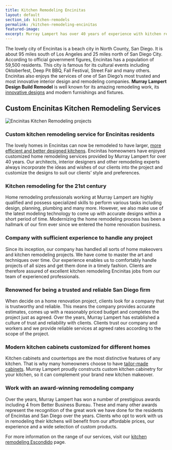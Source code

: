 ```yaml
---
title: Kitchen Remodeling Encinitas
layout: default
section_id: kitchen-remodels
permalink: /kitchen-remodeling-encinitas
featured-image:
excerpt: Murray Lampert has over 40 years of experience with kitchen remodeling in Encinitas, San Diego. Take your Encinitas kitchen remodel to the next level with us.
---
```


The lovely city of Encinitas is a beach city in North County, San Diego. It is about 95 miles south of Los Angeles and 25 miles north of San Diego City. According to official government figures, Encinitas has a population of 59,500 residents. This city is famous for its cultural events including Oktoberfest, Deep Pit BBQ, Fall Festival, Street Fair and many others. Encinitas also enjoys the services of one of San Diego’s most trusted and most innovative interior design and remodeling companies. <strong>Murray Lampert Design Build Remodel</strong> is well known for its amazing remodeling work, its<a href="http://murraylampert.com/san-diego-home-design-serivces/"> innovative designs</a> and modern furnishings and fixtures.

## Custom Encinitas Kitchen Remodeling Services

![Encinitas Kitchen Remodeling projects](/uploads/2013/gallery/kitchens/Dang-Tran-Kitchen2a.jpg)

### Custom kitchen remodeling service for Encinitas residents

The lovely homes in Encinitas can now be remodeled to have larger, <a href="http://murraylampert.com/san-diego-kitchen-remodeling-services/">more efficient and better designed kitchens</a>. Encinitas homeowners have enjoyed customized home remodeling services provided by Murray Lampert for over 40 years. Our architects, interior designers and other remodeling experts always incorporate the ideas and wishes of our clients into the project and customize the designs to suit our clients’ style and preferences.

### Kitchen remodeling for the 21st century

Home remodeling professionals working at Murray Lampert are highly qualified and possess specialized skills to perform various tasks including design, planning, plumbing and many more. However, we also make use of the latest modeling technology to come up with accurate designs within a short period of time. Modernizing the home remodeling process has been a hallmark of our firm ever since we entered the home renovation business.

### Company with sufficient experience to handle any project

Since its inception, our company has handled all sorts of home makeovers and kitchen remodeling projects. We have come to master the art and techniques over time. Our experience enables us to comfortably handle projects of all sizes and get them done in a timely fashion. Clients are therefore assured of excellent kitchen remodeling Encinitas jobs from our team of experienced professionals.

### Renowned for being a trusted and reliable San Diego firm

When decide on a home renovation project, clients look for a company that is trustworthy and reliable. This means the company provides accurate estimates, comes up with a reasonably priced budget and completes the project just as agreed. Over the years, Murray Lampert has established a culture of trust and reliability with clients. Clients trust our company and workers and we provide reliable services at agreed rates according to the scope of the project.

### Modern kitchen cabinets customized for different homes

Kitchen cabinets and countertops are the most distinctive features of any kitchen. That is why many homeowners choose to have <a href="http://murraylampert.com/san-diego-custom-cabinet-construction-services/">tailor-made cabinets</a>. Murray Lampert proudly constructs custom kitchen cabinetry for your kitchen, so it can complement your brand new kitchen makeover.

### Work with an award-winning remodeling company

Over the years, Murray Lampert has won a number of prestigious awards including 4 from Better Business Bureau. These and many other awards represent the recognition of the great work we have done for the residents of Encinitas and San Diego over the years. Clients who opt to work with us in remodeling their kitchens will benefit from our affordable prices, our experience and a wide selection of custom products.

For more information on the range of our services, visit our <a href="http://murraylampert.com/kitchen-remodeling-escondido">kitchen remodeling Escondido</a> page.
